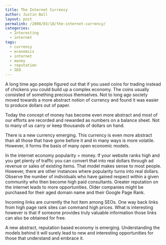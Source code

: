 ```yaml
---
title: The Internet Currency
author: Justin Ball
layout: post
permalink: /2008/03/18/the-internet-currency/
categories:
  - Interesting
  - internet
tags:
  - currency
  - economics
  - internet
  - money
  - reputation
  - SEO
---
```


A long time ago people figured out that if you used coins for trading instead of chickens you could build up a complex economy. The coins usually consisted of something precious themselves. Not to long ago society moved towards a more abstract notion of currency and found it was easier to produce dollars out of paper. 

Today the concept of money has become even more abstract and most of our efforts are recorded and rewarded as numbers on a balance sheet. Not to many of us carry or keep thousands of dollars on hand.

There is a new currency emerging. This currency is even more abstract than all those that have gone before it and in many ways is more volatile. However, it forms the basis of many open economic models.

In the internet economy popularity = money. If your website ranks high and you get plenty of traffic you can convert that into real dollars through ad revenue or sales of existing items. That model makes sense to most people. However, there are other instances where popularity turns into real dollars. Observe the number of individuals who have gained respect within a given community who then become high paid consultants. Greater reputation on the internet leads to more opportunities. Older companies might be purchased for their aged domain name and their Google Page Rank. 

Incoming links are currently the hot item among SEOs. One way back links from high page rank sites can command high prices. What is interesting however is that if someone provides truly valuable information those links can also be obtained for free.

A new abstract, reputation based economy is emerging. Understanding the models behind it will surely lead to new and interesting opportunities for those that understand and embrace it.